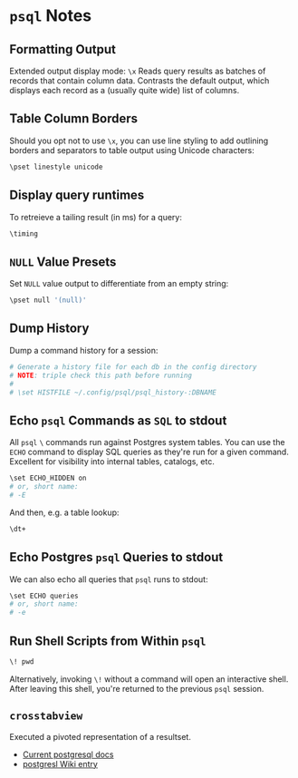 # `psql` Notes

## Formatting Output

Extended output display mode: `\x`
Reads query results as batches of records that contain column data.
Contrasts the default output, which displays each record as a (usually quite wide) list of columns.

## Table Column Borders

Should you opt not to use `\x`, you can use line styling to add outlining borders and separators to table output using Unicode characters:

```bash
\pset linestyle unicode
```

## Display query runtimes

To retreieve a tailing result (in ms) for a query:

```bash
\timing
```

## `NULL` Value Presets

Set `NULL` value output to differentiate from an empty string:

```bash
\pset null '(null)'
```

## Dump History

Dump a command history for a session:

```bash
# Generate a history file for each db in the config directory
# NOTE: triple check this path before running
#
# \set HISTFILE ~/.config/psql/psql_history-:DBNAME
```

## Echo `psql` Commands as `SQL` to stdout

All `psql` `\` commands run against Postgres system tables.
You can use the `ECHO` command to display SQL queries as they're run for a given command.
Excellent for visibility into internal tables, catalogs, etc.

```bash
\set ECHO_HIDDEN on
# or, short name:
# -E
```

And then, e.g. a table lookup:

```bash
\dt+
```

## Echo Postgres `psql` Queries to stdout

We can also echo all queries that `psql` runs to stdout:

```bash
\set ECHO queries
# or, short name:
# -e
```

## Run Shell Scripts from Within `psql`

```bash
\! pwd
```

Alternatively, invoking `\!` without a command will open an interactive shell.
After leaving this shell, you're returned to the previous `psql` session.

## `crosstabview`

Executed a pivoted representation of a resultset.

- [Current postgresql docs](https://www.postgresql.org/docs/current/app-psql.html#APP-PSQL-META-COMMANDS-CROSSTABVIEW)
- [postgresl Wiki entry](https://wiki.postgresql.org/wiki/Crosstabview)